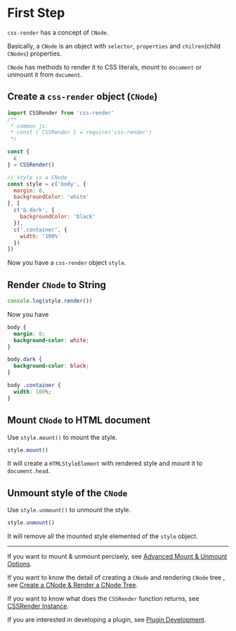 # First Step
`css-render` has a concept of `CNode`.

Basically, a `CNode` is an object with `selector`, `properties` and `chilren`(child `CNodes`) properties.

`CNode` has methods to render it to CSS literals, mount to `document` or unmount it from `document`.

## Create a `css-render` object (`CNode`)
```js
import CSSRender from 'css-render'
/**
 * common js:
 * const { CSSRender } = require('css-render')
 */

const {
  c
} = CSSRender()

// style is a CNode
const style = c('body', {
  margin: 0,
  backgroundColor: 'white'
}, [
  c('&.dark', {
    backgroundColor: 'black'
  }),
  c('.container', {
    width: '100%'
  })
])
```
Now you have a `css-render` object `style`.
## Render `CNode` to String
```js
console.log(style.render())
```
Now you have
```css
body {
  margin: 0;
  background-color: white;
}

body.dark {
  background-color: black;
}

body .container {
  width: 100%;
}
```
## Mount `CNode` to HTML document
Use `style.mount()` to mount the style.
```js
style.mount()
```
It will create a `HTMLStyleElement` with rendered style and mount it to `document.head`.
## Unmount style of the `CNode`
Use `style.unmount()` to unmount the style.
```js
style.unmount()
```
It will remove all the mounted style elemented of the `style` object.

---

If you want to mount & unmount percisely, see [Advanced Mount & Unmount Options](https://github.com/07akioni/css-render/blob/master/docs/mount.md).

If you want to know the detail of creating a `CNode` and rendering `CNode` tree , see [Create a CNode & Render a CNode Tree](https://github.com/07akioni/css-render/blob/master/docs/cnode-and-render.md).

If you want to know what does the `CSSRender` function returns, see [CSSRender Instance](https://github.com/07akioni/css-render/blob/master/docs/css-render-instance.md).

If you are interested in developing a plugin, see [Plugin Development](https://github.com/07akioni/css-render/blob/master/docs/plugin-development.md).

